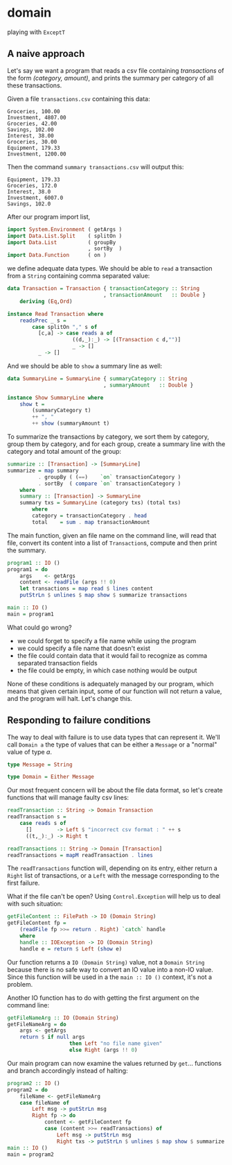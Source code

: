 # domain

playing with `ExceptT` 

## A naive approach

Let's say we want a program that reads a csv file containing _transactions_ of the form _(category, amount)_, and prints the summary per category of all these transactions.

Given a file `transactions.csv` containing this data:
```
Groceries, 100.00
Investment, 4807.00
Groceries, 42.00
Savings, 102.00
Interest, 38.00
Groceries, 30.00
Equipment, 179.33
Investment, 1200.00
```

Then the command `summary transactions.csv` will output this:
```
Equipment, 179.33
Groceries, 172.0
Interest, 38.0
Investment, 6007.0
Savings, 102.0
```
After our program import list,
```haskell
import System.Environment ( getArgs )
import Data.List.Split    ( splitOn )
import Data.List          ( groupBy
                          , sortBy  )
import Data.Function      ( on )
```

we define adequate data types.  We should be able to `read` a transaction from a `String` containing comma separated value:

```haskell
data Transaction = Transaction { transactionCategory :: String
                               , transactionAmount   :: Double }
    deriving (Eq,Ord)

instance Read Transaction where
    readsPrec _ s = 
        case splitOn "," s of
          [c,a] -> case reads a of
                     ((d,_):_) -> [(Transaction c d,"")]
                     _ -> []
          _ -> []
```
And we should be able to `show` a summary line as well:
```haskell
data SummaryLine = SummaryLine { summaryCategory :: String
                               , summaryAmount   :: Double }

instance Show SummaryLine where
    show t = 
        (summaryCategory t) 
        ++ ", " 
        ++ show (summaryAmount t)
```
To summarize the transactions by category, we sort them by category, group them by category, and for each group, create a summary line with the category and total amount of the group:
```haskell
summarize :: [Transaction] -> [SummaryLine] 
summarize = map summary 
          . groupBy ( (==)    `on` transactionCategory ) 
          . sortBy  ( compare `on` transactionCategory )
    where
    summary :: [Transaction] -> SummaryLine
    summary txs = SummaryLine (category txs) (total txs) 
        where
        category = transactionCategory . head
        total    = sum . map transactionAmount
```
The main function, given an file name on the command line, will read that file, convert its content into a list of `Transaction`s, compute and then print the summary.
```haskell
program1 :: IO ()
program1 = do
    args    <- getArgs
    content <- readFile (args !! 0)
    let transactions = map read $ lines content
    putStrLn $ unlines $ map show $ summarize transactions

main :: IO ()
main = program1

```
What could go wrong?

- we could forget to specify a file name while using the program
- we could specify a file name that doesn't exist
- the file could contain data that it would fail to recognize as comma separated transaction fields
- the file could be empty, in which case nothing would be output

None of these conditions is adequately managed by our program, which means that given certain input, some of our function will not return a value, and the program will halt. Let's change this.

## Responding to failure conditions

The way to deal with failure is to use data types that can represent it. We'll call `Domain a` the type of values that can be either a `Message` or a "normal" value of type _a_.
```haskell
type Message = String

type Domain = Either Message
```

Our most frequent concern will be about the file data format, so let's create functions that will manage faulty csv lines:
```haskell
readTransaction :: String -> Domain Transaction
readTransaction s = 
    case reads s of
      []        -> Left $ "incorrect csv format : " ++ s
      ((t,_):_) -> Right t

readTransactions :: String -> Domain [Transaction]
readTransactions = mapM readTransaction . lines

```
The `readTransactions` function will, depending on its entry, either return a `Right` list of transactions, or a `Left` with the message corresponding to the first failure.

What if the file can't be open? Using `Control.Exception` will help us to deal with such situation:
```haskell
getFileContent :: FilePath -> IO (Domain String)
getFileContent fp = 
    (readFile fp >>= return . Right) `catch` handle
    where
    handle :: IOException -> IO (Domain String)
    handle e = return $ Left (show e) 
```
Our function returns a `IO (Domain String)` value, not a `Domain String` because there is no safe way to convert an IO value into a non-IO value. Since this function will be used in a the `main :: IO ()` context, it's not a problem. 

Another IO function has to do with getting the first argument on the command line:
```haskell
getFileNameArg :: IO (Domain String)
getFileNameArg = do
    args <- getArgs
    return $ if null args 
                    then Left "no file name given" 
                    else Right (args !! 0)
```

Our main program can now examine the values returned by `get`... functions and branch accordingly instead of halting:

```haskell
program2 :: IO ()
program2 = do
    fileName <- getFileNameArg 
    case fileName of
        Left msg -> putStrLn msg
        Right fp -> do 
            content <- getFileContent fp
            case (content >>= readTransactions) of
                Left msg -> putStrLn msg
                Right txs -> putStrLn $ unlines $ map show $ summarize txs
main :: IO ()
main = program2
```



